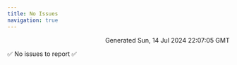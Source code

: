 ```yaml
---
title: No Issues
navigation: true
---
```


<p style="text-align:right;color:#cccs">
Generated Sun, 14 Jul 2024 22:07:05 GMT
</p>
<p>✅ No issues to report ✅</p>



